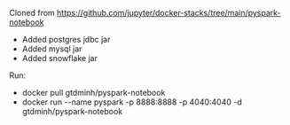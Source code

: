 Cloned from https://github.com/jupyter/docker-stacks/tree/main/pyspark-notebook

* Added postgres jdbc jar
* Added mysql jar
* Added snowflake jar

Run: 
* docker pull gtdminh/pyspark-notebook
* docker run --name pyspark -p 8888:8888 -p 4040:4040 -d gtdminh/pyspark-notebook